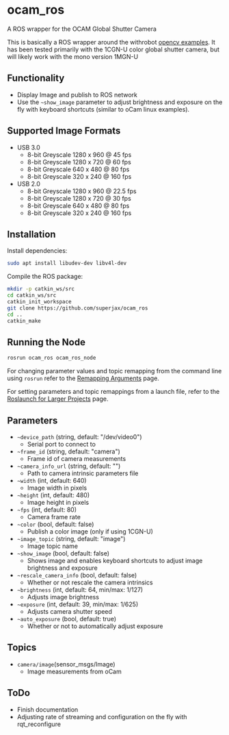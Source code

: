 # ocam_ros

A ROS wrapper for the OCAM Global Shutter Camera

This is basically a ROS wrapper around the withrobot [opencv examples](http://withrobot.com/en/camera/ocam-1cgn-u/?ckattempt=1). It has been tested primarily with the 1CGN-U color global shutter camera, but will likely work with the mono version 1MGN-U

## Functionality
- Display Image and publish to ROS network
- Use the `~show_image` parameter to adjust brightness and exposure on the fly with keyboard shortcuts (similar to oCam linux examples).

## Supported Image Formats
* USB 3.0
  * 8-bit Greyscale 1280 x 960 @ 45 fps
  * 8-bit Greyscale 1280 x 720 @ 60 fps
  * 8-bit Greyscale 640 x 480 @ 80 fps
  * 8-bit Greyscale 320 x 240 @ 160 fps
* USB 2.0
  * 8-bit Greyscale 1280 x 960 @ 22.5 fps
  * 8-bit Greyscale 1280 x 720 @ 30 fps
  * 8-bit Greyscale 640 x 480 @ 80 fps
  * 8-bit Greyscale 320 x 240 @ 160 fps

## Installation
Install dependencies:
``` bash
sudo apt install libudev-dev libv4l-dev
```
Compile the ROS package:

``` bash
mkdir -p catkin_ws/src
cd catkin_ws/src
catkin_init_workspace
git clone https://github.com/superjax/ocam_ros
cd ..
catkin_make
```

## Running the Node

```bash
rosrun ocam_ros ocam_ros_node
```

For changing parameter values and topic remapping from the command line using `rosrun` refer to the [Remapping Arguments](http://wiki.ros.org/Remapping%20Arguments) page.

For setting parameters and topic remappings from a launch file, refer to the [Roslaunch for Larger Projects](http://wiki.ros.org/roslaunch/Tutorials/Roslaunch%20tips%20for%20larger%20projects) page.

## Parameters
* `~device_path` (string, default: "/dev/video0")
    - Serial port to connect to
* `~frame_id` (string, default: "camera")
   - Frame id of camera measurements
* `~camera_info_url` (string, default: "")
   - Path to camera intrinsic parameters file
* `~width` (int, default: 640)
   - Image width in pixels
* `~height` (int, default: 480)
   - Image height in pixels
* `~fps` (int, default: 80)
   - Camera frame rate
* `~color` (bool, default: false)
   - Publish a color image (only if using 1CGN-U)
* `~image_topic` (string, default: "image")
   - Image topic name
* `~show_image` (bool, default: false)
   - Shows image and enables keyboard shortcuts to adjust image brightness and exposure
* `~rescale_camera_info` (bool, default: false)
   - Whether or not rescale the camera intrinsics
* `~brightness` (int, default: 64, min/max: 1/127)
   - Adjusts image brightness
* `~exposure` (int, default: 39, min/max: 1/625)
   - Adjusts camera shutter speed
* `~auto_exposure` (bool, default: true)
   - Whether or not to automatically adjust exposure

## Topics
- `camera/image`(sensor_msgs/Image)
    - Image measurements from oCam

## ToDo
- Finish documentation
- Adjusting rate of streaming and configuration on the fly with rqt_reconfigure

